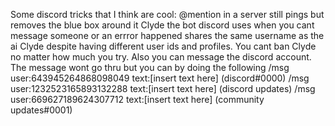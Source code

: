 Some discord tricks that I think are cool:
\@mention in a server still pings but removes the blue box around it
Clyde the bot discord uses when you cant message someone or an errror happened shares the same username as the ai Clyde despite having different user ids and profiles.
You cant ban Clyde no matter how much you try.
Also you can message the discord account. The message wont go thru but you can by doing the following
/msg user:643945264868098049 text:[insert text here] (discord#0000)
/msg user:1232523165893132288 text:[insert text here] (discord updates)
/msg user:669627189624307712 text:[insert text here] (community updates#0001)
